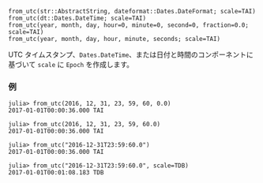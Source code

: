 ```
from_utc(str::AbstractString, dateformat::Dates.DateFormat; scale=TAI)
from_utc(dt::Dates.DateTime; scale=TAI)
from_utc(year, month, day, hour=0, minute=0, second=0, fraction=0.0; scale=TAI)
from_utc(year, month, day, hour, minute, seconds; scale=TAI)
```

UTC タイムスタンプ、`Dates.DateTime`、または日付と時間のコンポーネントに基づいて `scale` に `Epoch` を作成します。

### 例

```jldoctest; setup = :(using AstroTime; import Dates)
julia> from_utc(2016, 12, 31, 23, 59, 60, 0.0)
2017-01-01T00:00:36.000 TAI

julia> from_utc(2016, 12, 31, 23, 59, 60.0)
2017-01-01T00:00:36.000 TAI

julia> from_utc("2016-12-31T23:59:60.0")
2017-01-01T00:00:36.000 TAI

julia> from_utc("2016-12-31T23:59:60.0", scale=TDB)
2017-01-01T00:01:08.183 TDB
```
